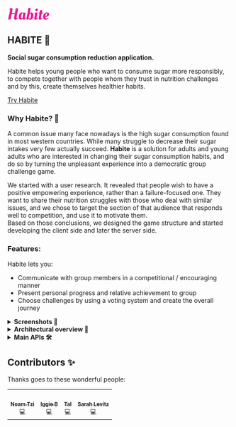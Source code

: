
![](https://github.com/Yuval-Toledano/Habite/blob/main/src/images/logo.svg)

## HABITE 🍬 
<p><b>Social sugar consumption reduction application.</b></p>
<p>Habite helps young people who want to consume sugar more responsibly, to compete together with people whom they trust in nutrition challenges and by this, create themselves healthier habits.</>

<a href="https://habite-fd756.web.app">Try Habite</a>

### Why Habite? 🤩

<p>A common issue many face nowadays is the high sugar consumption found in most western countries. While many struggle to decrease their sugar intakes very few actually succeed.         <b>Habite</b> is a solution for adults and young adults who are interested in changing their sugar consumption habits, and do so by turning the unpleasant experience into a democratic   group challenge game.</p>
<p>We started with a user research. It revealed that people wish to have a positive empowering experience, rather than a failure-focused one. They want to share their nutrition         struggles with those who deal with similar issues, and we chose to target the section of that audience that responds well to competition, and use it to motivate them.
<br>Based on those conclusions, we designed the game structure and started developing the client side and later the server side.</p>

### Features:
Habite lets you:
- Communicate with group members in a competitional / encouraging manner
- Present personal progress and relative achievement to group
- Choose challenges by using a voting system and create the overall journey

<details>
  <br>
  <summary><b>Screenshots 👀</b></summary>
  <img width="230px" src="https://github.com/Yuval-Toledano/Habite/blob/main/src/images/home.png" />
  <img width="237px" src="https://github.com/Yuval-Toledano/Habite/blob/main/src/images/signup.png" />
  <img width="237px" src="https://github.com/Yuval-Toledano/Habite/blob/main/src/images/overview.png" />
  <img width="233px" src="https://github.com/Yuval-Toledano/Habite/blob/main/src/images/challenges.png" />
</details>

<details>
  <summary><b>Architectural overview 📐</b></summary>
  <br>
    We choose to use Cloud Firestore as our Database, it is a NoSQL document database. our storage contains 5 collections, 4 of them are updated on realtime and 1 that     contains static data for the app. <br>
<br>
  Collections-
  <ul>
  <li>1.	Users: personal information of each user, generated for each user in the signup process.
    Contains- name, email, profile picture, score, level, group id and list of notifications.</li?
  <li>2.	Groups: information of each group, keeps track of the current challenge of each group and the future approved challenge. The document is generated when a group is          created and is updated if user joins group and all changes in challenges.
  Contains- user Id’s in group, number of group members, current challenge Id, start timestamp of current challenge, end timestamp of current challenge, list of approved       challenges and list of past challenges.</li>
  <li>3.	Votes: a vote document is generated for each challenge that one of the group members has voted for. If another group member votes for a challenge that’s been voted for,    their vote will be added to the document the exists for that challenge. 
    Contains- challenge Id, group Id, counter of votes and voters Id.</li>
  <li>4.	ChallengeLog: for each current challenge that’s created for a group a challenge log is generated for each group member with the current challenge Id. The challenge log   keeps track of the success of each user during the current challenge and is updated based on the success reported by the user. At the end of the current challenge the user   score is updated based on the challenge log.</li>
  <li>5.	Challenges-autogenerated-ids: static documents, contains all the information on the challenges in the app. 
    Contains- challenge name, challenge XP, description, level, and rewards.</li>
  </ul
  <br>
</details>
  
<details>
  <summary><b>Main APIs 🛠️</b></summary>
  <br>
  Firebase was chosen as the server-side DB and it is Habite’s storage & hosting platform.<br>
  Firebase provides the tools and infrastructure we needed to develop Habite. With firebase we were able to authenticate and manage users who access our application. Firebase Storage     lets us upload and store user generated content, such as images. Finally, we were able to manage our DB at cloud firestore. Cloud firestore is a flexible, scalable database for       mobile, web, and server development from Firebase and Google Cloud Platform.
  <br><br>
  <i>firebaseTools.js</i> file includes the functions that communicate with the data base.<br>
  There are auth related functions such as <i>generateUserDocument, generateGroupDocument</i> that create new user/group document in the DB. You can also find getter and setter         functions such as <i>getUserDocument , getGroupMembersData </i> that return a promise of the document of the user or usable data.
  <br><br>
  At <i>AuthContext.jsx</i> we get the data from the DB and share it with the other components in the tree by calling functions such as those we mentioned before.
  <br><br>
  At <i>mobileInfoBox.jsx </i> and <i>overview.jsx </i> there is the function <i>fetchChallenge</i> inside useEffect. The function gets current challenge of the group, and it           validates it every time there is a change with the user data or the group data or a day has changed.
  
</details>

## Contributors ✨

Thanks goes to these wonderful people:

<!-- ALL-CONTRIBUTORS-LIST:START - Do not remove or modify this section -->
<!-- prettier-ignore-start -->
<!-- markdownlint-disable -->
<table>
  <tr>
    <!--<td align="center"><a href="https://github.com/Yuval-Toledano"><img src="" width="100px;" alt=""/><br /><sub><b>Yuval Toledano</b></sub></a><br /><a  title="code">💻</a></td>-->
    <td align="center"><a href="https://github.com/noamTzi"><img src="https://avatars.githubusercontent.com/u/39398826?v=4" width="100px;" alt=""/><br /><sub><b>Noam Tzi</b></sub></a><br /><a title="code">💻</a></td>
    <td align="center"><a href="https://github.com/IggieB"><img src="https://avatars.githubusercontent.com/u/82638159?v=4" width="100px;" alt=""/><br /><sub><b>Iggie B</b></sub></a><br /><a title="Code">💻</a></td>
    <td align="center"><a href="https://github.com/Tal-Rosenzvi"><img src="https://avatars.githubusercontent.com/u/81176209?v=4" width="100px;" alt=""/><br /><sub><b>Tal</b></sub></a><br /><a title="Code">💻</a></td>
    <td align="center"><a href="https://github.com/slevitz"><img src="https://avatars.githubusercontent.com/u/58976078?v=4" width="100px;" alt=""/><br /><sub><b>Sarah Levitz</b></sub></a><br /><a title="Code">💻</a></td>
  </tr>
</table>

<!-- markdownlint-restore -->
<!-- prettier-ignore-end -->

<!-- ALL-CONTRIBUTORS-LIST:END -->
